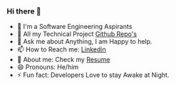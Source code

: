 ### Hi there 👋

- 🔭 I'm a Software Engineering Aspirants 
- 🌱 All my Technical Project [Github Repo's](https://github.com/imabhisht?tab=repositories)
- 💬 Ask me about Anything, I am Happy to help.
- 📫 How to Reach me: [Linkedin](https://www.linkedin.com/in/imabhisht/)
- 📝 About me: Check my [Resume](https://drive.google.com/file/d/16lwa1cy9HgppQWIf1qp5DTI0ZmTknF70/view?usp=sharing)
- 😄 Pronouns: He/him
- ⚡ Fun fact: Developers Love to stay Awake at Night.
